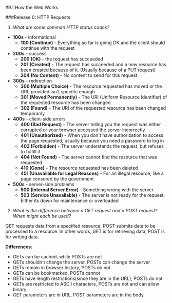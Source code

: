 #9.1 How the Web Works

###Release 0: HTTP Requests

1. *What are some common HTTP status codes?*

* **100s** - informational
    * **100 (Continue)** - Everything so far is going OK and the client should continue with the request
* **200s** - success
    * **200 (OK)** - the request has succeeded
    * **201 (Created)** - The request has succeeded and a new resource has been created because of it. (Usually because of a PUT request)
    * **204 (No Content)** - No content to send for this request
* **300s** - redirection
    * **300 (Multiple Choice)** - The resource requested has moved or the URL provided isn't specific enough
    * **301 (Moved Permanently)** - The URI (Uniform Resource Identifier) of the requested resource has been changed
    * **302 (Found)** - The URI of the requested resource has been changed temporarily
* **400s** - client-side errors
    * **400 (Bad Request)** - The server telling you the request was either corrupted or your browser accessed the server incorrectly
    * **401 (Unauthorized)** - When you don't have authorization to access the page requested, usually because you need a password to log in
    * **403 (Forbidden)** - The server understands the request, but refuses to fulfill it
    * **404 (Not Found)** - The server cannot find the resource that was requested
    * **410 (Gone)** - The resource requested has been deleted
    * **451 (Unavailable for Legal Reasons)** - For an illegal resource, like a page censored by the government
* **500s** - server-side problems
    * **500 (Internal Server Error)** - Something wrong with the server
    * **503 (Service Unavailable)** - The server is not ready for the request. Either its down for maintenance or overloaded

2. *What is the difference between a GET request and a POST request? When might each be used?*

GET requests data from a specified resource. POST submits data to be processed to a resource. In other words, GET is for retrieving data, POST is for writing data.

**Differences**:

* GETs can be cached, while POSTs are not
* GETs shouldn't change the server, POSTs can change the server
* GETs remain in browser history, POSTs do not
* GETs can be bookmarked, POSTs cannot
* GETs have length restrictions(since they are in the URL), POSTs do not
* GETs are restricted to ASCII characters, POSTs are not and can allow binary
* GET parameters are in URL, POST parameters are in the body

